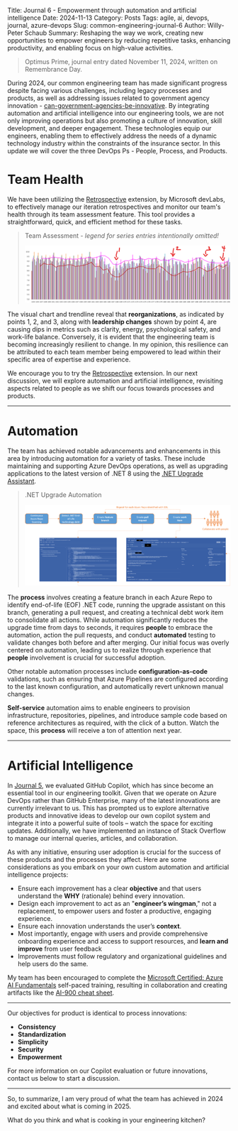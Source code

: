 Title: Journal 6 - Empowerment through automation and artificial intelligence
Date: 2024-11-13
Category: Posts
Tags: agile, ai, devops, journal, azure-devops
Slug: common-engineering-journal-6
Author: Willy-Peter Schaub
Summary: Reshaping the way we work, creating new opportunities to empower engineers by reducing repetitive tasks, enhancing productivity, and enabling focus on high-value activities.

> Optimus Prime, journal entry dated November 11, 2024, written on Remembrance Day.

During 2024, our common engineering team has made significant progress despite facing various challenges, including legacy processes and products, as well as addressing issues related to government agency innovation - [can-government-agencies-be-innovative](/can-government-agencies-be-innovative.html). By integrating automation and artificial intelligence into our engineering tools, we are not only improving operations but also promoting a culture of innovation, skill development, and deeper engagement. These technologies equip our engineers, enabling them to effectively address the needs of a dynamic technology industry within the constraints of the insurance sector. In this update we will cover the three DevOps Ps - People, Process, and Products.

# Team Health

We have been utilizing the [Retrospective](https://marketplace.visualstudio.com/items?itemName=ms-devlabs.team-retrospectives) extension, by Microsoft devLabs, to effectively manage our iteration retrospectives and monitor our team's health through its team assessment feature. This tool provides a straightforward, quick, and efficient method for these tasks. 

>
> Team Assessment - _legend for series entries intentionally omitted!_
>
> ![Team Assessment](../images/common-engineering-journal-6-1.png)
>

The visual chart and trendline reveal that **reorganizations**, as indicated by points 1, 2, and 3, along with **leadership changes** shown by point 4, are causing dips in metrics such as clarity, energy, psychological safety, and work-life balance. Conversely, it is evident that the engineering team is becoming increasingly resilient to change. In my opinion, this resilience can be attributed to each team member being empowered to lead within their specific area of expertise and experience.

We encourage you to try the [Retrospective](https://marketplace.visualstudio.com/items?itemName=ms-devlabs.team-retrospectives) extension. In our next discussion, we will explore automation and artificial intelligence, revisiting aspects related to people as we shift our focus towards processes and products.

---

# Automation

The team has achieved notable advancements and enhancements in this area by introducing automation for a variety of tasks. These include maintaining and supporting Azure DevOps operations, as well as upgrading applications to the latest version of .NET 8 using the [.NET Upgrade Assistant](  https://devblogs.microsoft.com/dotnet/upgrade-assistant-general-availability/).

>
> .NET Upgrade Automation
>
> ![Automation Flow](../images/common-engineering-journal-6-2.png)
>

The **process** involves creating a feature branch in each Azure Repo to identify end-of-life (EOF) .NET code, running the upgrade assistant on this branch, generating a pull request, and creating a technical debt work item to consolidate all actions. While automation significantly reduces the upgrade time from days to seconds, it requires **people** to embrace the automation, action the pull requests, and conduct **automated** testing to validate changes both before and after merging. Our initial focus was overly centered on automation, leading us to realize through experience that **people** involvement is crucial for successful adoption.

Other notable automation processes include **configuration-as-code** validations, such as ensuring that Azure Pipelines are configured according to the last known configuration, and automatically revert unknown manual changes. 

**Self-service** automation aims to enable engineers to provision infrastructure, repositories, pipelines, and introduce sample code based on reference architectures as required, with the click of a button. Watch the space, this **process** will receive a ton of attention next year.

---

# Artificial Intelligence

In [Journal 5](https://wsbctechnicalblog.github.io/common-engineering-journal-5.html), we evaluated GitHub Copilot, which has since become an essential tool in our engineering toolkit. Given that we operate on Azure DevOps rather than GitHub Enterprise, many of the latest innovations are currently irrelevant to us. This has prompted us to explore alternative products and innovative ideas to develop our own copilot system and integrate it into a powerful suite of tools – watch the space for exciting updates. Additionally, we have implemented an instance of Stack Overflow to manage our internal queries, articles, and collaboration.

As with any initiative, ensuring user adoption is crucial for the success of these products and the processes they affect. Here are some considerations as you embark on your own custom automation and artificial intelligence projects:

- Ensure each improvement has a clear **objective** and that users understand the **WHY** (rationale) behind every innovation.
- Design each improvement to act as an "**engineer’s wingman**," not a replacement, to empower users and foster a productive, engaging experience.
- Ensure each innovation understands the user’s **context**.
- Most importantly, engage with users and provide comprehensive onboarding experience and access to support resources, and **learn and improve** from user feedback
- Improvements must follow regulatory and organizational guidelines and help users do the same.

My team has been encouraged to complete the [Microsoft Certified: Azure AI Fundamentals](https://learn.microsoft.com/en-us/credentials/certifications/azure-ai-fundamentals/?practice-assessment-type=certification) self-paced training, resulting in collaboration and creating artifacts like the [AI-900 cheat sheet](/ai-fundamentals-ai900-poster.html).

---

Our objectives for product is identical to process innovations:

- **Consistency**
- **Standardization**
- **Simplicity**
- **Security**
- **Empowerment**

For more information on our Copilot evaluation or future innovations, contact us below to start a discussion.

---

So, to summarize, I am very proud of what the team has achieved in 2024 and excited about what is coming in 2025. 

What do you think and what is cooking in your engineering kitchen?
